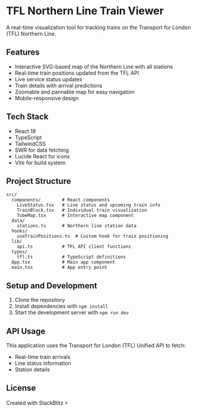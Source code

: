 # TFL Northern Line Train Viewer

A real-time visualization tool for tracking trains on the Transport for London (TFL) Northern Line.

## Features

- Interactive SVG-based map of the Northern Line with all stations
- Real-time train positions updated from the TFL API
- Live service status updates
- Train details with arrival predictions
- Zoomable and pannable map for easy navigation
- Mobile-responsive design

## Tech Stack

- React 18
- TypeScript
- TailwindCSS
- SWR for data fetching
- Lucide React for icons
- Vite for build system

## Project Structure

```
src/
  components/        # React components
    LiveStatus.tsx   # Line status and upcoming train info
    TrainBlock.tsx   # Individual train visualization
    TubeMap.tsx      # Interactive map component
  data/
    stations.ts      # Northern line station data
  hooks/
    useTrainPositions.ts  # Custom hook for train positioning
  lib/
    api.ts           # TFL API client functions
  types/
    tfl.ts           # TypeScript definitions
  App.tsx            # Main app component
  main.tsx           # App entry point
```

## Setup and Development

1. Clone the repository
2. Install dependencies with `npm install`
3. Start the development server with `npm run dev`

## API Usage

This application uses the Transport for London (TFL) Unified API to fetch:
- Real-time train arrivals
- Line status information
- Station details

## License

Created with StackBlitz ⚡️

